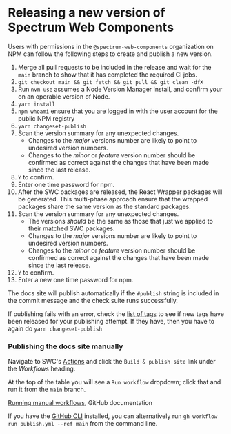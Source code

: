 # Releasing a new version of Spectrum Web Components

Users with permissions in the `@spectrum-web-components` organization on NPM can follow the following steps to create and publish a new version.

1. Merge all pull requests to be included in the release and wait for the `main` branch to show that it has completed the required CI jobs.
2. `git checkout main && git fetch && git pull && git clean -dfX`
3. Run `nvm use` assumes a Node Version Manager install, and confirm your on an operable version of Node.
4. `yarn install`
5. `npm whoami` ensure that you are logged in with the user account for the public NPM registry
6. `yarn changeset-publish`
7. Scan the version summary for any unexpected changes.
    - Changes to the _major_ versions number are likely to point to undesired version numbers.
    - Changes to the _minor_ or _feature_ version number should be confirmed as correct against the changes that have been made since the last release.
8. `Y` to confirm.
9. Enter one time password for npm.
10. After the SWC packages are released, the React Wrapper packages will be generated. This multi-phase approach ensure that the wrapped packages share the same version as the standard packages.
11. Scan the version summary for any unexpected changes.
    - The versions _should_ be the same as those that just we applied to their matched SWC packages.
    - Changes to the _major_ versions number are likely to point to undesired version numbers.
    - Changes to the _minor_ or _feature_ version number should be confirmed as correct against the changes that have been made since the last release.
12. `Y` to confirm.
13. Enter a new one time password for npm.

The docs site will publish automatically if the `#publish` string is included in the commit message and the check suite runs successfully.

If publishing fails with an error, check the [list of tags](https://github.com/adobe/spectrum-web-components/tags) to see if new tags have been released for your publishing attempt. If they have, then you have to again do `yarn changeset-publish`

### Publishing the docs site manually

Navigate to SWC's [Actions](https://github.com/adobe/spectrum-web-components/actions) and click the `Build & publish site` link under the _Workflows_ heading.

At the top of the table you will see a `Run workflow` dropdown; click that and run it from the `main` branch.

[Running manual workflows](https://docs.github.com/en/actions/managing-workflow-runs/manually-running-a-workflow), GitHub documentation

If you have the [GitHub CLI](https://cli.github.com) installed, you can alternatively run `gh workflow run publish.yml --ref main` from the command line.
